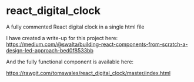 # react_digital_clock
A fully commented React digital clock in a single html file

I have created a write-up for this project here: https://medium.com/@swalta/building-react-components-from-scratch-a-design-led-approach-bed0f8533bb

And the fully functional component is available here:

https://rawgit.com/tomswales/react_digital_clock/master/index.html
